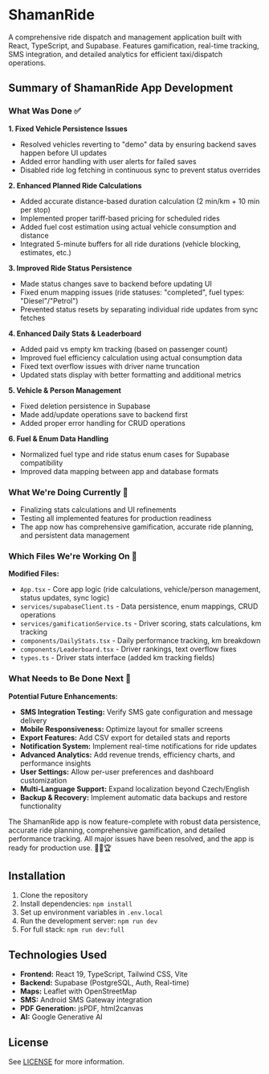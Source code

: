 # ShamanRide

A comprehensive ride dispatch and management application built with React, TypeScript, and Supabase. Features gamification, real-time tracking, SMS integration, and detailed analytics for efficient taxi/dispatch operations.

## Summary of ShamanRide App Development

### What Was Done ✅

**1. Fixed Vehicle Persistence Issues**
- Resolved vehicles reverting to "demo" data by ensuring backend saves happen before UI updates
- Added error handling with user alerts for failed saves
- Disabled ride log fetching in continuous sync to prevent status overrides

**2. Enhanced Planned Ride Calculations**
- Added accurate distance-based duration calculation (2 min/km + 10 min per stop)
- Implemented proper tariff-based pricing for scheduled rides
- Added fuel cost estimation using actual vehicle consumption and distance
- Integrated 5-minute buffers for all ride durations (vehicle blocking, estimates, etc.)

**3. Improved Ride Status Persistence**
- Made status changes save to backend before updating UI
- Fixed enum mapping issues (ride statuses: "completed", fuel types: "Diesel"/"Petrol")
- Prevented status resets by separating individual ride updates from sync fetches

**4. Enhanced Daily Stats & Leaderboard**
- Added paid vs empty km tracking (based on passenger count)
- Improved fuel efficiency calculation using actual consumption data
- Fixed text overflow issues with driver name truncation
- Updated stats display with better formatting and additional metrics

**5. Vehicle & Person Management**
- Fixed deletion persistence in Supabase
- Made add/update operations save to backend first
- Added proper error handling for CRUD operations

**6. Fuel & Enum Data Handling**
- Normalized fuel type and ride status enum cases for Supabase compatibility
- Improved data mapping between app and database formats

### What We're Doing Currently 📝

- Finalizing stats calculations and UI refinements
- Testing all implemented features for production readiness
- The app now has comprehensive gamification, accurate ride planning, and persistent data management

### Which Files We're Working On 📁

**Modified Files:**
- `App.tsx` - Core app logic (ride calculations, vehicle/person management, status updates, sync logic)
- `services/supabaseClient.ts` - Data persistence, enum mappings, CRUD operations
- `services/gamificationService.ts` - Driver scoring, stats calculations, km tracking
- `components/DailyStats.tsx` - Daily performance tracking, km breakdown
- `components/Leaderboard.tsx` - Driver rankings, text overflow fixes
- `types.ts` - Driver stats interface (added km tracking fields)

### What Needs to Be Done Next 🎯

**Potential Future Enhancements:**
- **SMS Integration Testing:** Verify SMS gate configuration and message delivery
- **Mobile Responsiveness:** Optimize layout for smaller screens
- **Export Features:** Add CSV export for detailed stats and reports
- **Notification System:** Implement real-time notifications for ride updates
- **Advanced Analytics:** Add revenue trends, efficiency charts, and performance insights
- **User Settings:** Allow per-user preferences and dashboard customization
- **Multi-Language Support:** Expand localization beyond Czech/English
- **Backup & Recovery:** Implement automatic data backups and restore functionality

The ShamanRide app is now feature-complete with robust data persistence, accurate ride planning, comprehensive gamification, and detailed performance tracking. All major issues have been resolved, and the app is ready for production use. 🚗✨🏆

## Installation

1. Clone the repository
2. Install dependencies: `npm install`
3. Set up environment variables in `.env.local`
4. Run the development server: `npm run dev`
5. For full stack: `npm run dev:full`

## Technologies Used

- **Frontend:** React 19, TypeScript, Tailwind CSS, Vite
- **Backend:** Supabase (PostgreSQL, Auth, Real-time)
- **Maps:** Leaflet with OpenStreetMap
- **SMS:** Android SMS Gateway integration
- **PDF Generation:** jsPDF, html2canvas
- **AI:** Google Generative AI

## License

See [LICENSE](LICENSE) for more information.
